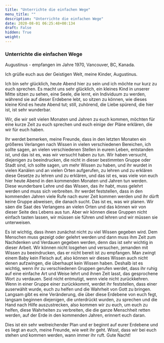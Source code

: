 ```yaml
---
title: "Unterrichte die einfachen Wege"
menu_title: ""
description: "Unterrichte die einfachen Wege"
date: 2020-08-01 06:25:48+00:134
draft: False
hidden: True
weight:
---
```

### Unterrichte die einfachen Wege

Augustinus - empfangen im Jahre 1970, Vancouver, BC, Kanada.

Ich grüße euch aus der Geistigen Welt, meine Kinder, Augustinus.

Ich bin sehr glücklich, heute Abend hier zu sein und ich möchte nur kurz zu euch sprechen. Es macht uns sehr glücklich, ein kleines Kind in unserer Mitte sitzen zu sehen, eine Seele, die lernt, ein Individuum zu werden, während sie auf dieser Erdebene lebt, so sitzen zu können, wie dieses kleine Kind es heute Abend tut; still, zuhörend, die Liebe spürend, die hier ist, ist sehr wunderbar.

Wir, die wir seit vielen Monaten und Jahren zu euch kommen, möchten für eine kurze Zeit zu euch sprechen und euch einige der Pläne erklären, die wir für euch haben.

Ihr werdet bemerken, meine Freunde, dass in den letzten Monaten ein größeres Verlangen nach Wissen in vielen verschiedenen Bereichen, ich sollte sagen, an vielen verschiedenen Stellen in eurem Leben, entstanden ist, und das ist es, was wir versucht haben zu tun. Wir haben versucht, diejenigen zu beeindrucken, die nicht in dieser bestimmten Gruppe oder Stadt sind, ich sollte sagen, um mehr Wissen zu haben, und ihr wurdet in vielen Kanälen und an vielen Orten aufgerufen, zu lehren und zu erklären diese Gesetze zu lehren und zu erklären, und das ist es, was viele von euch hier heute Abend in den kommenden Monaten und Jahren tun werden. Diese wunderbare Lehre und das Wissen, das ihr habt, muss gelehrt werden und muss sich verbreiten. Ihr werdet feststellen, dass in den kommenden Jahren viele Rufe nach eurer Zeit kommen werden und ihr dürft keine Gruppe abweisen, die danach sucht. Das ist es, was wir planen. Wir säen die Saat des Verlangens an vielen Orten und das können wir von dieser Seite des Lebens aus tun. Aber wir können diese Gruppen nicht einfach tasten lassen, wir müssen sie führen und lehren und wir müssen sie unterweisen.

Es ist wichtig, dass ihnen zunächst nicht zu viel Wissen gegeben wird. Dem Menschen muss gezeigt oder gelehrt werden und dann muss ihm Zeit zum Nachdenken und Verdauen gegeben werden, denn das ist sehr wichtig in dieser Arbeit. Wir können nicht losgehen und versuchen, jemanden mit Wissen zu beeindrucken, das er nicht bereit ist zu empfangen. Man zwingt einem Baby kein Fleisch auf, also können wir dieses Wissen auch nicht denen aufzwingen, die überhaupt kein Wissen haben. Deshalb ist es wichtig, wenn ihr zu verschiedenen Gruppen gerufen werdet, dass ihr ruhig auf eine einfache Art und Weise lehrt und ihnen Zeit lasst, das gesprochene Wort zu verdauen. Seid nicht entmutigt, wenn viele nicht zurückkehren. Wenn in einer Gruppe einer zurückkommt, werdet ihr feststellen, dass einer auserwählt wurde, euch zu helfen und die Wahrheit von Gott zu bringen. Langsam gibt es eine Veränderung, die über diese Erdebene von euch fegt, langsam beginnen diejenigen, die unterdrückt wurden, zu sprechen und die Hand nach Hilfe auszustrecken, also kommen wir zu euch, um euch zu helfen, diese Wahrheiten zu verbreiten, die die ganze Menschheit retten werden, auf der Erde in den kommenden Jahren, erinnert euch daran.

Dies ist ein sehr weitreichender Plan und er beginnt auf eurer Erdebene und es liegt an euch, meine Freunde, wie weit ihr geht. Wisst, dass wir bei euch stehen und kommen werden, wann immer ihr ruft. Gute Nacht!
